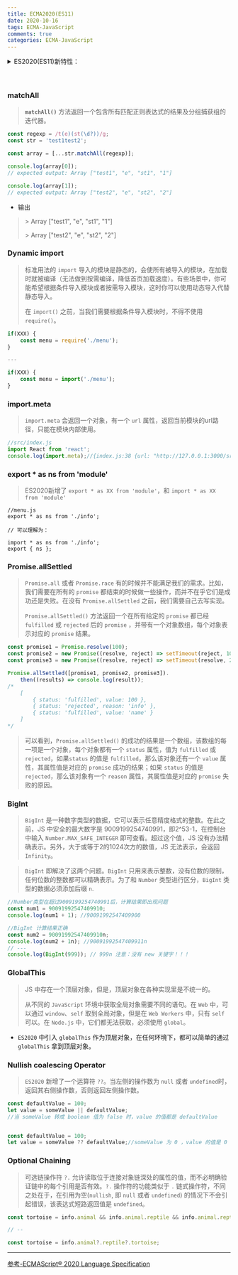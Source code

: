 ```yaml
---
title: ECMA2020(ES11)
date: 2020-10-16
tags: ECMA-JavaScript
comments: true
categories: ECMA-JavaScript
---
```


<!-- 
<style>
.markdown-here-wrapper {
  font-size: 16px;
  line-height: 1.8em;
  letter-spacing: 0.1em;
}

strong, b{
  color: #BF360C;
}

em, i {
  color: #009688;
}

hr {
  border: 1px solid #BF360C;
  margin: 1.5em auto;
}

p {
  margin: 1.5em 5px !important;
}

table, pre, dl, blockquote, q, ul, ol {
  margin: 10px 5px;
}

ul, ol {
  padding-left: 15px;
}

li {
  margin: 10px;
}

li p {
  margin: 10px 0 !important;
}

ul ul, ul ol, ol ul, ol ol {
  margin: 0;
  padding-left: 10px;
}

ul {
  list-style-type: circle;
}

dl {
  padding: 0;
}

dl dt {
  font-size: 1em;
  font-weight: bold;
  font-style: italic;
}

dl dd {
  margin: 0 0 10px;
  padding: 0 10px;
}

blockquote, q {
  border-left: 2px solid #009688;
  padding: 0 10px;
  color: #777;
  quotes: none;
  margin-left: 1em;
}

blockquote::before, blockquote::after, q::before, q::after {
  content: none;
}

h1, h2, h3, h4, h5, h6 {
  margin: 20px 0 10px;
  padding: 0;
  font-style: bold !important;
  color: #009688 !important;
  text-align: center !important;
  margin: 1.5em 5px !important;
  padding: 0.5em 1em !important;
}

h1 {
  font-size: 24px !important;
  border-bottom: 1px solid #ddd !important;
}

h2 {
  font-size: 20px !important;
  border-bottom: 1px solid #eee !important;
}

h3 {
  font-size: 18px;
}

h4 {
  font-size: 16px;
}


table {
  padding: 0;
  border-collapse: collapse;
  border-spacing: 0;
  font-size: 1em;
  font: inherit;
  border: 0;
  margin: 0 auto;
}

tbody {
  margin: 0;
  padding: 0;
  border: 0;
}

table tr {
  border: 0;
  border-top: 1px solid #CCC;
  background-color: white;
  margin: 0;
  padding: 0;
}

table tr:nth-child(2n) {
  background-color: #F8F8F8;
}

table tr th, table tr td {
  font-size: 16px;
  border: 1px solid #CCC;
  margin: 0;
  padding: 5px 10px;
}

table tr th {
  font-weight: bold;
  color: #eee;
  border: 1px solid #009688;
  background-color: #009688;
}
</style> -->

<details>
<summary>ES2020(ES11)新特性： </summary>

- `matchAll [String的方法]`

-  `import() [动态导入语句]`

- `import.meta`

- `export * as ns from 'module'`

- `Promise.allSettled`

- `BigInt [一种新的数据类型]`

- `GlobalThis`

- `Nullish coalescing Operator`

- `Optional Chaining`

</details>



<br />

<br />

### matchAll

> **`matchAll()`** 方法返回一个包含所有匹配正则表达式的结果及分组捕获组的迭代器。

```js
const regexp = /t(e)(st(\d?))/g;
const str = 'test1test2';

const array = [...str.matchAll(regexp)];

console.log(array[0]);
// expected output: Array ["test1", "e", "st1", "1"]

console.log(array[1]);
// expected output: Array ["test2", "e", "st2", "2"]
```

- 输出

> \> Array ["test1", "e", "st1", "1"] 
>
> \> Array ["test2", "e", "st2", "2"]



### Dynamic import

> 标准用法的 `import` 导入的模块是静态的，会使所有被导入的模块，在加载时就被编译（无法做到按需编译，降低首页加载速度）。有些场景中，你可能希望根据条件导入模块或者按需导入模块，这时你可以使用动态导入代替静态导入。
>
> 在 `import()` 之前，当我们需要根据条件导入模块时，不得不使用 `require()`。



```js
if(XXX) {
    const menu = require('./menu');
}

---

if(XXX) {
    const menu = import('./menu');
}

```



### import.meta

> `import.meta` 会返回一个对象，有一个 `url` 属性，返回当前模块的url路径，只能在模块内部使用。



```js
//src/index.js
import React from 'react';
console.log(import.meta);//{index.js:38 {url: "http://127.0.0.1:3000/src/index.js"}}

```



### export * as ns from 'module'

> ES2020新增了 `export * as XX from 'module'`，和 `import * as XX from 'module'`

```
//menu.js
export * as ns from './info';

// 可以理解为：

import * as ns from './info';
export { ns };

```



### Promise.allSettled

> `Promise.all` 或者 `Promise.race` 有的时候并不能满足我们的需求。比如，我们需要在所有的 `promise` 都结束的时候做一些操作，而并不在乎它们是成功还是失败。在没有 `Promise.allSettled` 之前，我们需要自己去写实现。
>
> `Promise.allSettled()` 方法返回一个在所有给定的 `promise` 都已经 `fulfilled` 或 `rejected` 后的 `promise` ，并带有一个对象数组，每个对象表示对应的 `promise` 结果。



```js
const promise1 = Promise.resolve(100);
const promise2 = new Promise((resolve, reject) => setTimeout(reject, 100, 'info'));
const promise3 = new Promise((resolve, reject) => setTimeout(resolve, 200, 'name'))

Promise.allSettled([promise1, promise2, promise3]).
    then((results) => console.log(result));
/* 
    [
        { status: 'fulfilled', value: 100 },
        { status: 'rejected', reason: 'info' },
        { status: 'fulfilled', value: 'name' }
    ]
*/

```



> 可以看到，`Promise.allSettled()` 的成功的结果是一个数组，该数组的每一项是一个对象，每个对象都有一个 `status` 属性，值为 `fulfilled` 或 `rejected`，如果`status` 的值是 `fulfilled`，那么该对象还有一个 `value` 属性，其属性值是对应的 `promise` 成功的结果；如果 `status` 的值是 `rejected`，那么该对象有一个 `reason` 属性，其属性值是对应的 `promise` 失败的原因。



### BigInt

> `BigInt` 是一种数字类型的数据，它可以表示任意精度格式的整数。在此之前，JS 中安全的最大数字是 9009199254740991，即2^53-1，在控制台中输入 `Number.MAX_SAFE_INTEGER` 即可查看。超过这个值，JS 没有办法精确表示。另外，大于或等于2的1024次方的数值，JS 无法表示，会返回 `Infinity`。

> `BigInt` 即解决了这两个问题。`BigInt` 只用来表示整数，没有位数的限制，任何位数的整数都可以精确表示。为了和 `Number` 类型进行区分，`BigInt` 类型的数据必须添加后缀 `n`.



```js
//Number类型在超过9009199254740991后，计算结果即出现问题
const num1 = 90091992547409910;
console.log(num1 + 1); //90091992547409900

//BigInt 计算结果正确
const num2 = 90091992547409910n;
console.log(num2 + 1n); //90091992547409911n
// ---
console.log(BigInt(999)); // 999n 注意：没有 new 关键字！！！

```



### GlobalThis

> JS 中存在一个顶层对象，但是，顶层对象在各种实现里是不统一的。
>
> 从不同的 `JavaScript` 环境中获取全局对象需要不同的语句。在 `Web` 中，可以通过 `window`、`self` 取到全局对象，但是在 `Web Workers` 中，只有 `self` 可以。在 `Node.js` 中，它们都无法获取，必须使用 `global`。



- `ES2020` 中引入 `globalThis` 作为顶层对象，在任何环境下，都可以简单的通过 `globalThis` 拿到顶层对象。



### Nullish coalescing Operator

> `ES2020` 新增了一个运算符 `??`。当左侧的操作数为 `null` 或者 `undefined`时，返回其右侧操作数，否则返回左侧操作数。

```js
const defaultValue = 100;
let value = someValue || defaultValue;
//当 someValue 转成 boolean 值为 false 时，value 的值都是 defaultValue


const defaultValue = 100;
let value = someValue ?? defaultValue;//someValue 为 0 ，value 的值是 0

```


### Optional Chaining

> 可选链操作符 `?.` 允许读取位于连接对象链深处的属性的值，而不必明确验证链中的每个引用是否有效。`?.` 操作符的功能类似于 `.` 链式操作符，不同之处在于，在引用为空(`nullish`, 即 `null` 或者 `undefined`) 的情况下不会引起错误，该表达式短路返回值是 `undefined`。



```js
const tortoise = info.animal && info.animal.reptile && info.animal.reptile.tortoise;

// --

const tortoise = info.animal?.reptile?.tortoise;
```

---

[参考-ECMAScript® 2020 Language Specification](https://www.ecma-international.org/ecma-262/#sec-intro)